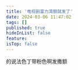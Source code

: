 ```yaml
---
title: '电视剧富力湾额就发了'
date: 2024-03-06 11:47:02
tags: []
published: true
hideInList: false
feature: 
isTop: false
---
```

的说法色丁带粉色啊发撒额